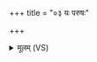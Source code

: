 +++
title = "०३ यः परुषः"

+++
<details><summary>मूलम् (VS)</summary>

यः प॑रु॒षः पा॑रुषे॒योऽव॑ध्वं॒स इ॑वारु॒णः। त॒क्मानं॑ विश्वधावीर्याध॒राञ्चं॒ परा॑ सुवा ॥
</details>